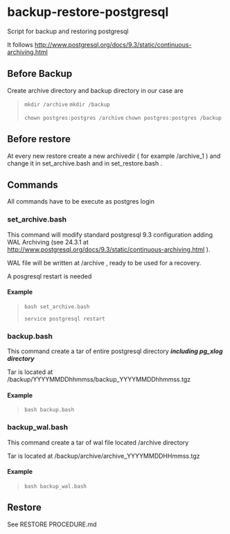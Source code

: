 # backup-restore-postgresql

Script for backup and restoring postgresql 

It follows http://www.postgresql.org/docs/9.3/static/continuous-archiving.html 


## Before Backup

Create archive directory and backup directory  in our case are 
> 
> `mkdir /archive`
> `mkdir /backup`
> 
> `chown postgres:postgres /archive`
> `chown postgres:postgres /backup`
> 

## Before restore

At every new restore create a new archivedir ( for example /archive_1 ) and change it in set_archive.bash  and in set_restore.bash .


## Commands

All commands have to be execute as postgres login

### set_archive.bash


This command will modify standard postgresql 9.3 configuration adding WAL Archiving (see 24.3.1 at http://www.postgresql.org/docs/9.3/static/continuous-archiving.html ).

WAL file will be written at /archive , ready to be used for a recovery.

A posgresql restart is needed

#### Example
> 
> `bash set_archive.bash`
> 
> `service postgresql restart`
>

### backup.bash


This command create a tar of entire postgresql directory ***including pg_xlog directory*** 

Tar is located at /backup/YYYYMMDDhhmmss/backup_YYYYMMDDhhmmss.tgz

#### Example

> 
> `bash backup.bash`
> 
> 


### backup_wal.bash


This command create a tar of wal file located /archive directory

Tar is located at /backup/archive/archive_YYYYMMDDHHmmss.tgz

#### Example

> 
> `bash backup_wal.bash`
> 
> 


## Restore 

See RESTORE  PROCEDURE.md 

